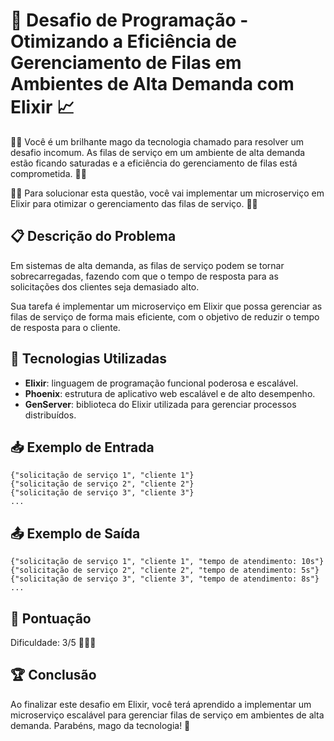 # 🚀 Desafio de Programação - Otimizando a Eficiência de Gerenciamento de Filas em Ambientes de Alta Demanda com Elixir 📈

🧙‍♂️ Você é um brilhante mago da tecnologia chamado para resolver um desafio incomum. As filas de serviço em um ambiente de alta demanda estão ficando saturadas e a eficiência do gerenciamento de filas está comprometida. 🧙‍♀️

👨‍💻 Para solucionar esta questão, você vai implementar um microserviço em Elixir para otimizar o gerenciamento das filas de serviço. 👩‍💻

## 📋 Descrição do Problema 

Em sistemas de alta demanda, as filas de serviço podem se tornar sobrecarregadas, fazendo com que o tempo de resposta para as solicitações dos clientes seja demasiado alto. 

Sua tarefa é implementar um microserviço em Elixir que possa gerenciar as filas de serviço de forma mais eficiente, com o objetivo de reduzir o tempo de resposta para o cliente.

## 🚀 Tecnologias Utilizadas

- **Elixir**: linguagem de programação funcional poderosa e escalável.
- **Phoenix**: estrutura de aplicativo web escalável e de alto desempenho.
- **GenServer**: biblioteca do Elixir utilizada para gerenciar processos distribuídos.

## 📥 Exemplo de Entrada

```
{"solicitação de serviço 1", "cliente 1"}
{"solicitação de serviço 2", "cliente 2"}
{"solicitação de serviço 3", "cliente 3"}
...
```

## 📤 Exemplo de Saída

```
{"solicitação de serviço 1", "cliente 1", "tempo de atendimento: 10s"}
{"solicitação de serviço 2", "cliente 2", "tempo de atendimento: 5s"}
{"solicitação de serviço 3", "cliente 3", "tempo de atendimento: 8s"}
...
```

## 🔰 Pontuação

Dificuldade: 3/5 🌟🌟🌟

## 🏆 Conclusão

Ao finalizar este desafio em Elixir, você terá aprendido a implementar um microserviço escalável para gerenciar filas de serviço em ambientes de alta demanda. Parabéns, mago da tecnologia! 🎉